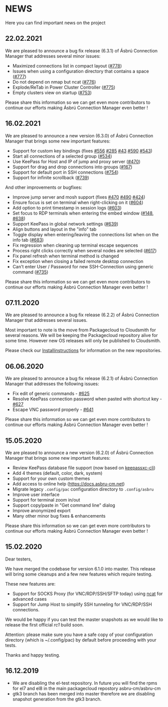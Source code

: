 # NEWS

Here you can find important news on the project

## 22.02.2021

We are pleased to announce a bug fix release (6.3.1) of Ásbrú Connection Manager that addresses several minor issues:

- Maximized connections list in compact layout ([#778](https://github.com/asbru-cm/asbru-cm/issues/778))
- Issues when using a configuration directory that contains a space ([#777](https://github.com/asbru-cm/asbru-cm/issues/777))
- Do not depend on nmap but ncat ([#776](https://github.com/asbru-cm/asbru-cm/issues/776))
- Explode/ReTab in Power Cluster Controller ([#775](https://github.com/asbru-cm/asbru-cm/issues/775))
- Empty clusters view on startup ([#753](https://github.com/asbru-cm/asbru-cm/issues/753))

Please share this information so we can get even more contributors to continue our efforts making Ásbrú Connection Manager even better !

## 16.02.2021

We are pleased to announce a new version (6.3.0) of Ásbrú Connection Manager that brings some new important features:

- Support for custom key bindings (fixes [#556](https://github.com/asbru-cm/asbru-cm/issues/556) [#285](https://github.com/asbru-cm/asbru-cm/issues/285) [#43](https://github.com/asbru-cm/asbru-cm/issues/43) [#590](https://github.com/asbru-cm/asbru-cm/issues/590) [#543](https://github.com/asbru-cm/asbru-cm/issues/543))
- Start all connections of a selected group ([#534](https://github.com/asbru-cm/asbru-cm/issues/534))
- Use KeePass for Host and IP of jump and proxy server ([#470](https://github.com/asbru-cm/asbru-cm/issues/470))
- Support for drag and drop connections into groups ([#167](https://github.com/asbru-cm/asbru-cm/issues/167))
- Support for default port in SSH connections ([#754](https://github.com/asbru-cm/asbru-cm/issues/754))
- Support for infinite scrollback ([#739](https://github.com/asbru-cm/asbru-cm/issues/739))

And other improvements or bugfixes:

- Improve jump server and mosh support (fixes [#470](https://github.com/asbru-cm/asbru-cm/issues/470) [#490](https://github.com/asbru-cm/asbru-cm/issues/490) [#424](https://github.com/asbru-cm/asbru-cm/issues/424))
- Ensure focus is set on terminal when right-clicking on it ([#604](https://github.com/asbru-cm/asbru-cm/issues/604))
- Add option to print timestamp in session logs ([#603](https://github.com/asbru-cm/asbru-cm/issues/603))
- Set focus to RDP terminals when entering the embed window ([#148](https://github.com/asbru-cm/asbru-cm/issues/148), [#638](https://github.com/asbru-cm/asbru-cm/issues/638))
- Support KeePass in global network settings ([#639](https://github.com/asbru-cm/asbru-cm/issues/639))
- Align buttons and layout in the "info" tab
- Toggle display when entering/leaving the connections list when on the info tab ([#683](https://github.com/asbru-cm/asbru-cm/issues/683))
- Fix regression when cleaning up terminal escape sequences
- Process right clicks correctly when several nodes are selected ([#617](https://github.com/asbru-cm/asbru-cm/issues/617))
- Fix panel refresh when terminal method is changed
- Fix exception when closing a failed remote desktop connection
- Can't enter User / Password for new SSH-Connection using generic command ([#735](https://github.com/asbru-cm/asbru-cm/issues/735))

Please share this information so we can get even more contributors to continue our efforts making Ásbrú Connection Manager even better !

## 07.11.2020

We are pleased to announce a bug fix release (6.2.2) of Ásbrú Connection Manager that addresses several issues.

Most important to note is the move from Packagecloud to Cloudsmith for several reasons. We will be keeping the Packagecloud repository alive for some time. However new OS releases will only be published to Cloudsmith.

Please check our [Installinstructions](https://docs.asbru-cm.net) for information on the new repositories.

## 06.06.2020

We are pleased to announce a bug fix release (6.2.1) of Ásbrú Connection Manager that addresses the following issues:

- Fix edit of generic commands - [#625](https://github.com/asbru-cm/asbru-cm/issues/625)
- Resolve KeePass connection password when pasted with shortcut key - [#627](https://github.com/asbru-cm/asbru-cm/issues/627)
- Escape VNC password properly - [#641](https://github.com/asbru-cm/asbru-cm/issues/641)

Please share this information so we can get even more contributors to continue our efforts making Ásbrú Connection Manager even better !

## 15.05.2020

We are pleased to announce a new version (6.2.0) of Ásbrú Connection Manager that brings some new important features:

- Review KeePass database file support (now based on [keepassxc-cli](https://keepassxc.org/))
- Add 4 themes (default, color, dark, system)
- Support for your own custom themes
- Add access to online help (https://docs.asbru-cm.net)
- Migrate legacy `.config/pac` configuration directory to `.config/asbru`
- Improve user interface
- Support for terminal zoom in/out
- Support copy/paste in "Get command line" dialog
- Improve anonymized export
- Many other minor bug fixes & enhancements

Please share this information so we can get even more contributors to continue our efforts making Ásbrú Connection Manager even better !

## 15.02.2020

Dear testers,

We have merged the codebase for version 6.1.0 into master. This release will bring some cleanups and a few new features which require testing.

These new features are:

* Support for SOCKS Proxy (for VNC/RDP/SSH/SFTP today) using [ncat](https://nmap.org/ncat/) for advanced cases
* Support for Jump Host to simplify SSH tunneling for VNC/RDP/SSH connections.

We would be happy if you can test the master snapshots as we would like to release the first official *rc1* build soon.

Attention: please make sure you have a safe copy of your configuration directory (which is ~/.config/pac) by default before proceeding with your tests.

Thanks and happy testing.

## 16.12.2019

* We are disabling the el-test repository. In future you will find the rpms for el7 and el8 in the main packagecloud repostory asbru-cm/asbru-cm
* gtk3 branch has been merged into master therefore we are disabling snapshot generation from the gtk3 branch.
